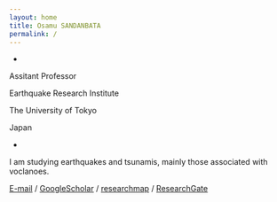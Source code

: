 ```yaml
---
layout: home
title: Osamu SANDANBATA
permalink: /
---
```


-

Assitant Professor

Earthquake Research Institute

The University of Tokyo

Japan

-

I am studying earthquakes and tsunamis, mainly those associated with voclanoes.

[E-mail](mailto:osm3@eri.u-tokyo.ac.jp) / [GoogleScholar](https://scholar.google.co.jp/citations?user=jOInzmgAAAAJ&hl=en&oi=ao) / [researchmap](https://researchmap.jp/osandanbata?lang=ja) / [ResearchGate](https://www.researchgate.net/profile/Osamu-Sandanbata) 
